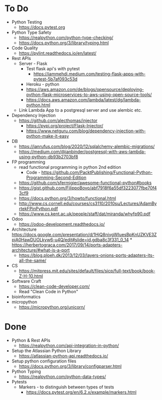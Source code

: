 # To Do
* Python Testing
  * https://docs.pytest.org
* Python Type Safety
  * https://realpython.com/python-type-checking/
  * https://docs.python.org/3/library/typing.html
* Code Quality
  * https://pylint.readthedocs.io/en/latest/
* Rest APIs
  * Server - Flask
    * Test flask api's with pytest
      * https://iammehdi.medium.com/testing-flask-apps-with-pytest-5b7af093c53d
    * Heroku - python
    * https://aws.amazon.com/de/blogs/opensource/deploying-python-flask-microservices-to-aws-using-open-source-tools/
    * https://docs.aws.amazon.com/lambda/latest/dg/lambda-python.html
  * Link Lambda App to a postgresql server and use alembic etc.
* Dependency Injection
  * https://github.com/alecthomas/injector
    * https://pypi.org/project/Flask-Injector/
    * https://www.netguru.com/blog/dependency-injection-with-python-make-it-easy
* DB
  * https://ianrufus.com/blog/2020/12/sqlalchemy-alembic-migrations/
  * https://medium.com/@ianbinder/postgresql-with-aws-lambda-using-python-db93b2703bf8
* FP programming
  * read functional programming in python 2nd edition
    * Code - https://github.com/PacktPublishing/Functional-Python-Programming-Second-Edition 
  * https://github.com/sfermigier/awesome-functional-python#books
  * https://gist.github.com/FilippoBovo/abf7918f6a55df3223077fbe70f43cf9
  * https://docs.python.org/3/howto/functional.html
  * http://www.cs.cornell.edu/courses/cs3110/2010su/Lectures/AdamByrtekFPinPython.pdf
  * https://www.cs.kent.ac.uk/people/staff/dat/miranda/whyfp90.pdf
* Odoo
  * https://odoo-development.readthedocs.io/
* Architecture
  https://docs.google.com/presentation/d/1HjQ8nivgWIuesBpKnUZKVE3ZpjA0HawDUOLkyw6-u4Q/edit#slide=id.gdba8c3f331_0_14  * https://herbertograca.com/2017/09/14/ports-adapters-architecture/#what-is-a-port
  * https://blog.ploeh.dk/2013/12/03/layers-onions-ports-adapters-its-all-the-same/
* CS
  * https://mitpress.mit.edu/sites/default/files/sicp/full-text/book/book-Z-H-10.html
* Software Craft
  * https://clean-code-developer.com/
  * Read "Clean Code in Python"
* bioinformatics
* micropython
  * https://micropython.org/unicorn/

# Done
* Python & Rest APIs
  * https://realpython.com/api-integration-in-python/
* Setup the Atlassian Python Library
  * https://atlassian-python-api.readthedocs.io/
* Setup python configuration files
    * https://docs.python.org/3/library/configparser.html
* Python Typing
  * https://realpython.com/python-data-types/
* Pytests
  * Markers - to distinguish between types of tests
    * https://docs.pytest.org/en/6.2.x/example/markers.html
